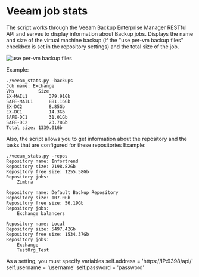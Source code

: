 # Veeam job stats

The script works through the Veeam Backup Enterprise Manager RESTful API and serves to display information about Backup jobs. Displays the name and size of the virtual machine backup (if the "use per-vm backup files" checkbox is set in the repository settings) and the total size of the job.

![use per-vm backup files](https://d1ro8r1rbfn3jf.cloudfront.net/ms_22938/QfYd2NYPC2tRHneAKIKt407FHJ1HIg/veeam%2Boncloud%2B%2528RDP%2529%2B2018-02-16%2B08-52-38.png?Expires=1518846794&Signature=D8Ddw-NxrwaANDT0W9nxtS6Y~5BDOj2Od4F9tud1C1-vE0FlCf1QbGWwo1MBsunGaTanGTtezMJXjD5zAvGHfNeIU7C-Cq~f7Es1hs4x-AlUvkNltTU3T~6aWWqpNQWYdS7hz6ByoxlQKP5WRUWuJPaI3Co~802Ss2K0V5JU-PPx9N3OehHRhw9ZvxopVRiw1BwIkQnwCivbxQ39GNuSd5ceJ49kl5d3TxihIH21CE-NsIK169aWYHaGJonEeQQBSf9AHQf9QE5TFwyrp9xteqk1G4id-eaoIjFfSTTx9dPYD8Gz-mtEWsI1v49yFTKS1Ian3A77wqUvWyKCbqAdlg__&Key-Pair-Id=APKAJHEJJBIZWFB73RSA)


Example:
```
./veeam_stats.py -backups
Job name: Exchange
VMs			Size
EX-MAIL1		379.91Gb
SAFE-MAIL1		881.16Gb
EX-DC2			8.85Gb
EX-DC1			14.3Gb
SAFE-DC1		31.01Gb
SAFE-DC2		23.78Gb
Total size: 1339.01Gb
```
Also, the script allows you to get information about the repository and the tasks that are configured for these repositories
Example:
```
./veeam_stats.py -repos
Repository name: Infortrend
Repository size: 2198.82Gb
Repository free size: 1255.58Gb
Repository jobs:
	Zimbra

Repository name: Default Backup Repository
Repository size: 107.0Gb
Repository free size: 56.19Gb
Repository jobs:
	Exchange balancers

Repository name: Local
Repository size: 5497.42Gb
Repository free size: 1534.37Gb
Repository jobs:
	Exchange
	TestOrg_Test
```

As a setting, you must specify variables
self.address = 'https://IP:9398/api/'
self.username = 'username'
self.password = 'password'
